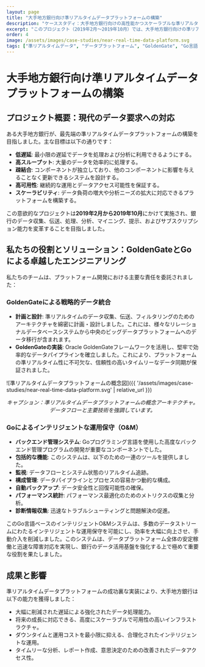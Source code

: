 ```yaml
---
layout: page
title: "大手地方銀行向け準リアルタイムデータプラットフォームの構築"
description: "ケーススタディ：大手地方銀行向けの高性能かつスケーラブルな準リアルタイムデータプラットフォームの開発（2019年2月～2019年10月）。高度なデータ収集、処理、分析を実現。"
excerpt: "このプロジェクト（2019年2月～2019年10月）では、大手地方銀行向けの準リアルタイムデータプラットフォームを構築しました。GoldenGateを利用したデータ同期と、Go言語ベースのインテリジェントなO&M（運用保守）用バックエンドを開発し、低遅延、高スループット、堅牢なスケーラビリティを実現しました。"
order: 4
image: /assets/images/case-studies/near-real-time-data-platform.svg
tags: ["準リアルタイムデータ", "データプラットフォーム", "GoldenGate", "Go言語", "ビッグデータ", "金融サービス", "データ統合", "インテリジェントO&M"]
---
```


# 大手地方銀行向け準リアルタイムデータプラットフォームの構築

## プロジェクト概要：現代のデータ要求への対応

ある大手地方銀行が、最先端の準リアルタイムデータプラットフォームの構築を目指しました。主な目標は以下の通りです：

*   **低遅延**: 最小限の遅延でデータを処理および分析に利用できるようにする。
*   **高スループット**: 大量のデータを効率的に処理する。
*   **疎結合**: コンポーネントが独立しており、他のコンポーネントに影響を与えることなく更新できるシステムを設計する。
*   **高可用性**: 継続的な運用とデータアクセス可能性を保証する。
*   **スケーラビリティ**: データ負荷の増大や分析ニーズの拡大に対応できるプラットフォームを構築する。

この意欲的なプロジェクトは**2019年2月から2019年10月**にかけて実施され、銀行のデータ収集、伝送、処理、分析、マイニング、提示、およびサブスクリプション能力を変革することを目指しました。

## 私たちの役割とソリューション：GoldenGateとGoによる卓越したエンジニアリング

私たちのチームは、プラットフォーム開発における主要な責任を委託されました：

### GoldenGateによる戦略的データ統合
*   **計画と設計**: 準リアルタイムのデータ収集、伝送、フィルタリングのためのアーキテクチャを綿密に計画・設計しました。これには、様々なリレーショナルデータベースシステムから中央のビッグデータプラットフォームへのデータ移行が含まれます。
*   **GoldenGateの実装**: Oracle GoldenGateフレームワークを活用し、堅牢で効率的なデータパイプラインを確立しました。これにより、プラットフォームの準リアルタイム性に不可欠な、信頼性の高いタイムリーなデータ同期が保証されました。

![準リアルタイムデータプラットフォームの概念図]({{ '/assets/images/case-studies/near-real-time-data-platform.svg' | relative_url }})
*<center>キャプション：準リアルタイムデータプラットフォームの概念アーキテクチャ。データフローと主要技術を強調しています。</center>*

### Goによるインテリジェントな運用保守（O&M）
*   **バックエンド管理システム**: Goプログラミング言語を使用した高度なバックエンド管理プログラムの開発が重要なコンポーネントでした。
*   **包括的な機能**: このシステムは、以下のための一連のツールを提供しました。
*   **監視**: データフローとシステム状態のリアルタイム追跡。
*   **構成管理**: データパイプラインとプロセスの容易かつ動的な構成。
*   **自動バックアップ**: データ安全性と回復可能性の確保。
*   **パフォーマンス統計**: パフォーマンス最適化のためのメトリクスの収集と分析。
*   **診断情報収集**: 迅速なトラブルシューティングと問題解決の促進。

このGo言語ベースのインテリジェントO&Mシステムは、多数のデータストリームにわたるインテリジェントな運用保守を可能にし、効率を大幅に向上させ、手動介入を削減しました。このシステムは、データプラットフォーム全体の安定稼働と迅速な障害対応を実現し、銀行のデータ活用基盤を強化する上で極めて重要な役割を果たしました。

## 成果と影響

準リアルタイムデータプラットフォームの成功裏な実装により、大手地方銀行は以下の能力を獲得しました：
*   大幅に削減された遅延による強化されたデータ処理能力。
*   将来の成長に対応できる、高度にスケーラブルで可用性の高いインフラストラクチャ。
*   ダウンタイムと運用コストを最小限に抑える、合理化されたインテリジェントな運用。
*   タイムリーな分析、レポート作成、意思決定のための改善されたデータアクセス性。
